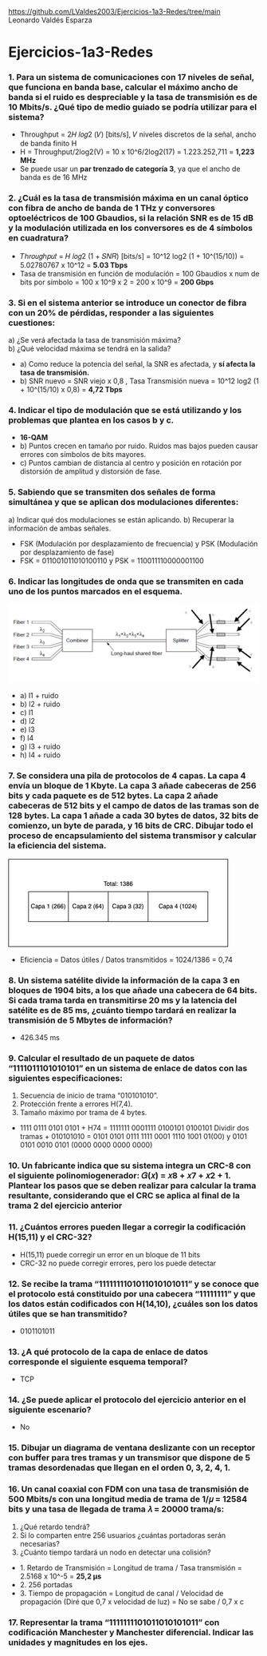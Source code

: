 https://github.com/LValdes2003/Ejercicios-1a3-Redes/tree/main  
Leonardo Valdés Esparza

# Ejercicios-1a3-Redes

### 1. Para un sistema de comunicaciones con 17 niveles de señal, que funciona en banda base, calcular el máximo ancho de banda si el ruido es despreciable y la tasa de transmisión es de 10 Mbits/s. ¿Qué tipo de medio guiado se podría utilizar para el sistema?
- Throughput = 2𝐻 𝑙𝑜𝑔2 (𝑉) [bits/s], 𝑉 niveles discretos de la señal, ancho de banda finito H
- H = Throughput/2log2(V) = 10 x 10^6/2log2(17) = 1.223.252,711 = **1,223 MHz**
- Se puede usar un **par trenzado de categoría 3**, ya que el ancho de banda es de 16 MHz

### 2. ¿Cuál es la tasa de transmisión máxima en un canal óptico con fibra de ancho de banda de 1 THz y conversores optoeléctricos de 100 Gbaudios, si la relación SNR es de 15 dB y la modulación utilizada en los conversores es de 4 símbolos en cuadratura?
- 𝑇ℎ𝑟𝑜𝑢𝑔ℎ𝑝𝑢𝑡 = 𝐻 𝑙𝑜𝑔2 (1 + 𝑆𝑁𝑅) [bits/s] = 10^12 log2 (1 + 10^(15/10)) = 5.02780767 x 10^12 = **5.03 Tbps**
- Tasa de transmisión en función de modulación = 100 Gbaudios x num de bits por símbolo = 100 x 10^9 x 2 = 200 x 10^9 = **200 Gbps**

### 3. Si en el sistema anterior se introduce un conector de fibra con un 20% de pérdidas, responder a las siguientes cuestiones:  
a) ¿Se verá afectada la tasa de transmisión máxima?  
b) ¿Qué velocidad máxima se tendrá en la salida?
- a) Como reduce la potencia del señal, la SNR es afectada, y **sí afecta la tasa de transmisión.**
- b) SNR nuevo = SNR viejo x 0,8 , Tasa Transmisión nueva = 10^12 log2 (1 + 10^(15/10) x 0,8) = **4,72 Tbps**

### 4. Indicar el tipo de modulación que se está utilizando y los problemas que plantea en los casos b y c.
- **16-QAM**
- b) Puntos crecen en tamaño por ruido. Ruidos mas bajos pueden causar errores con símbolos de bits mayores.
- c) Puntos cambian de distancia al centro y posición en rotación por distorsión de amplitud y distorsión de fase.

### 5. Sabiendo que se transmiten dos señales de forma simultánea y que se aplican dos modulaciones diferentes:
a) Indicar qué dos modulaciones se están aplicando.
b) Recuperar la información de ambas señales.
- FSK (Modulación por desplazamiento de frecuencia) y PSK (Modulación por desplazamiento de fase)
- FSK = 011001011010100110 y PSK = 110011110000001100

### 6. Indicar las longitudes de onda que se transmiten en cada uno de los puntos marcados en el esquema.
![Figura 1](/Diagramas/Figura1.png)
- a) l1 + ruido
- b) l2 + ruido
- c) l1
- d) l2
- e) l3 
- f) l4
- g) l3 + ruido
- h) l4 + ruido

### 7. Se considera una pila de protocolos de 4 capas. La capa 4 envía un bloque de 1 Kbyte. La capa 3 añade cabeceras de 256 bits y cada paquete es de 512 bytes. La capa 2 añade cabeceras de 512 bits y el campo de datos de las tramas son de 128 bytes. La capa 1 añade a cada 30 bytes de datos, 32 bits de comienzo, un byte de parada, y 16 bits de CRC. Dibujar todo el proceso de encapsulamiento del sistema transmisor y calcular la eficiencia del sistema.
![Figura 2](/Diagramas/Figura2.png)
- Eficiencia = Datos útiles / Datos transmitidos = 1024/1386 = 0,74

### 8. Un sistema satélite divide la información de la capa 3 en bloques de 1904 bits, a los que añade una cabecera de 64 bits. Si cada trama tarda en transmitirse 20 ms y la latencia del satélite es de 85 ms, ¿cuánto tiempo tardará en realizar la transmisión de 5 Mbytes de información?
- 426.345 ms

### 9. Calcular el resultado de un paquete de datos “1111011101010101” en un sistema de enlace de datos con las siguientes especificaciones:
1. Secuencia de inicio de trama “010101010”.
2. Protección frente a errores H(7,4).
3. Tamaño máximo por trama de 4 bytes.
- 1111 0111 0101 0101 + H74 = 1111111 0001111 0100101 0100101 Dividir dos tramas + 010101010 = 0101 0101 0111 1111 0001 1110 1001 01(00) y 0101 0101 0010 0101 (0000 0000 0000 0000)

### 10. Un fabricante indica que su sistema integra un CRC-8 con el siguiente polinomiogenerador: 𝐺(𝑥) = 𝑥8 + 𝑥7 + 𝑥2 + 1. Plantear los pasos que se deben realizar para calcular la trama resultante, considerando que el CRC se aplica al final de la trama 2 del ejercicio anterior

### 11. ¿Cuántos errores pueden llegar a corregir la codificación H(15,11) y el CRC-32?
- H(15,11) puede corregir un error en un bloque de 11 bits
- CRC-32 no puede corregir errores, pero los puede detectar

### 12. Se recibe la trama “1111111101011010101011” y se conoce que el protocolo está constituido por una cabecera “11111111” y que los datos están codificados con H(14,10), ¿cuáles son los datos útiles que se han transmitido?
- 0101101011

### 13. ¿A qué protocolo de la capa de enlace de datos corresponde el siguiente esquema temporal?
- TCP

### 14. ¿Se puede aplicar el protocolo del ejercicio anterior en el siguiente escenario?
- No

### 15. Dibujar un diagrama de ventana deslizante con un receptor con buffer para tres tramas y un transmisor que dispone de 5 tramas desordenadas que llegan en el orden 0, 3, 2, 4, 1.

### 16. Un canal coaxial con FDM con una tasa de transmisión de 500 Mbits/s con una longitud media de trama de 1/𝜇 = 12584 bits y una tasa de llegada de trama 𝜆 = 20000 trama/s:
1. ¿Qué retardo tendrá?
2. Si lo comparten entre 256 usuarios ¿cuántas portadoras serán necesarias?
3. ¿Cuánto tiempo tardará un nodo en detectar una colisión?
- 1\. Retardo de Transmisión = Longitud de trama / Tasa transmisión = 2.5168 x 10^-5 = **25,2 µs**
- 2\. 256 portadas
- 3\. Tiempo de propagación = Longitud de canal / Velocidad de propagación (Diré que 0,7 x velocidad de luz) = No se sabe / 0,7 x c

### 17. Representar la trama “1111111101011010101011” con codificación Manchester y Manchester diferencial. Indicar las unidades y magnitudes en los ejes.
